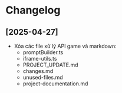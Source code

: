 
# Changelog

## [2025-04-27]
- Xóa các file xử lý API game và markdown:
  - promptBuilder.ts
  - iframe-utils.ts
  - PROJECT_UPDATE.md
  - changes.md
  - unused-files.md
  - project-documentation.md

